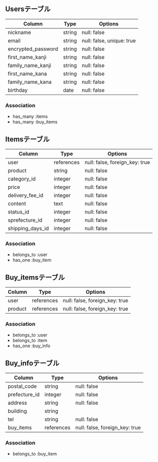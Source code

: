 ## Usersテーブル

| Column             | Type   | Options                   |
| ------------------ | ------ | ------------------------- |
| nickname           | string | null: false               |
| email              | string | null: false, unique: true |
| encrypted_password | string | null: false               |
| first_name_kanji   | string | null: false               | 
| family_name_kanji  | string | null: false               |
| first_name_kana    | string | null: false               | 
| family_name_kana   | string | null: false               |
| birthday           | date   | null: false               | 


### Association
- has_many :items
- has_many :buy_items

## Itemsテーブル

| Column             | Type       | Options                        |
| ------------------ | ---------- | ------------------------------ |
| user               | references | null: false, foreign_key: true |
| product            | string     | null: false                    |
| category_id        | integer    | null: false                    |
| price              | integer    | null: false                    |
| delivery_fee_id    | integer    | null: false                    | 
| content            | text       | null: false                    | 
| status_id          | integer    | null: false                    |   
| sprefecture_id     | integer    | null: false                    | 
| shipping_days_id   | integer    | null: false                    |



### Association
- belongs_to :user
- has_one :buy_item

## Buy_itemsテーブル

| Column             | Type       | Options                        |
| ------------------ | ---------- | ------------------------------ |
| user               | references | null: false, foreign_key: true |
| product            | references | null: false, foreign_key: true |


### Association
- belongs_to :user
- belongs_to :item
- has_one :buy_info

## Buy_infoテーブル

| Column             | Type       | Options                        |
| ------------------ | ---------- | ------------------------------ |
| postal_code        | string     | null: false                    |
| prefecture_id      | integer    | null: false                    |
| address            | string     | null: false                    |
| building           | string     |                                |
| tel                | string     | null: false                    |
| buy_items          | references | null: false, foreign_key: true |

### Association
- belongs_to :buy_item
